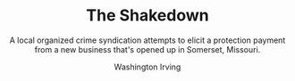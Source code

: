 ---
episodeKey: "03"
seasonKey: "02"
key: "0203"
slug: "season-two--the-shakedown"
title: "The Shakedown"
subtitle: "A local organized crime syndication attempts to elicit a protection payment from a new business that's opened up in Somerset, Missouri."
author: "Washington Irving"
img: "A Butcher's Knife"
genres: 
    - Evil
    - Bloodlove
    - Humanism
---